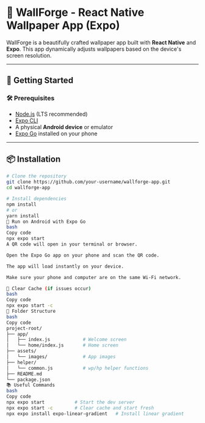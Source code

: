 # 📱 WallForge - React Native Wallpaper App (Expo)

WallForge is a beautifully crafted wallpaper app built with **React Native** and **Expo**. This app dynamically adjusts wallpapers based on the device's screen resolution.

---

## 🚀 Getting Started

### 🛠 Prerequisites
- [Node.js](https://nodejs.org/) (LTS recommended)
- [Expo CLI](https://docs.expo.dev/workflow/expo-cli/)
- A physical **Android device** or emulator
- [Expo Go](https://play.google.com/store/apps/details?id=host.exp.exponent) installed on your phone

---

## 📦 Installation

```bash
# Clone the repository
git clone https://github.com/your-username/wallforge-app.git
cd wallforge-app

# Install dependencies
npm install
# or
yarn install
📲 Run on Android with Expo Go
bash
Copy code
npx expo start
A QR code will open in your terminal or browser.

Open the Expo Go app on your phone and scan the QR code.

The app will load instantly on your device.

Make sure your phone and computer are on the same Wi-Fi network.

🔄 Clear Cache (if issues occur)
bash
Copy code
npx expo start -c
📁 Folder Structure
bash
Copy code
project-root/
├── app/
│   ├── index.js            # Welcome screen
│   └── home/index.js       # Home screen
├── assets/
│   └── images/             # App images
├── helper/
│   └── common.js           # wp/hp helper functions
├── README.md
└── package.json
📚 Useful Commands
bash
Copy code
npx expo start           # Start the dev server
npx expo start -c        # Clear cache and start fresh
npx expo install expo-linear-gradient   # Install linear gradient


